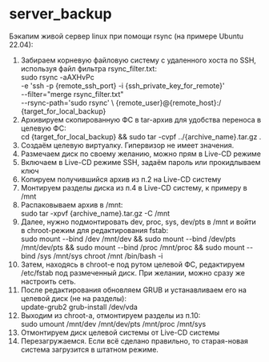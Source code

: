 # server_backup

Бэкапим живой сервер linux при помощи rsync (на примере Ubuntu 22.04):

1) Забираем корневую файловую систему с удаленного хоста по SSH, используя файл фильтра rsync_filter.txt:  
sudo rsync -aAXHvPc \
  -e 'ssh -p {remote_ssh_port} -i {ssh_private_key_for_remote}' \
  --filter="merge rsync_filter.txt" \
  --rsync-path='sudo rsync' \ 
  {remote_user}@{remote_host}:/ {target_for_local_backup}
2) Архивируем скопированную ФС в tar-архив для удобства переноса в целевую ФС:  
  cd {target_for_local_backup} && sudo tar -cvpf ../{archive_name}.tar.gz .
3) Создаём целевую виртуалку. Гипервизор не имеет значения.
4) Размечаем диск по своему желанию, можно прям в Live-CD режиме
5) Включаем в Live-CD режиме SSH, задаём пароль или прокидлываем ключ
6) Копируем получившийся архив из п.2 на Live-CD систему
7) Монтируем разделы диска из п.4 в Live-CD систему, к примеру в /mnt
8) Распаковываем архив в /mnt:  
   sudo tar -xpvf {archive_name}.tar.gz -C /mnt
9) Далее, нужно подмонтировать dev, proc, sys, dev/pts в /mnt и войти в chroot-режим для редактирования fstab:  
    sudo mount --bind /dev /mnt/dev && sudo mount --bind /dev/pts /mnt/dev/pts && sudo mount --bind /proc /mnt/proc && sudo mount --bind /sys /mnt/sys
    chroot /mnt /bin/bash -i
10) Затем, находясь в chroot-е под рутом целевой ФС, редактируем /etc/fstab под размеченный диск. При желании, можно сразу же настроить сеть.
11) После редактирования обновляем GRUB и устанавливаем его на целевой диск (не на разделы):  
    update-grub2
    grub-install /dev/vda
12) Выходим из chroot-а, отмонтируем разделы из п.10:  
    sudo umount /mnt/dev /mnt/dev/pts /mnt/proc /mnt/sys
13) Отмонтируем диск целевой системы от Live-CD системы
14) Перезагружаемся. Если всё сделано правильно, то старая-новая система загрузится в штатном режиме.
